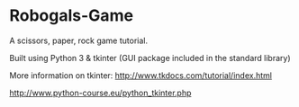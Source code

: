 # Robogals-Game
A scissors, paper, rock game tutorial. 

Built using Python 3 & tkinter (GUI package included in the standard library) 

More information on tkinter:
http://www.tkdocs.com/tutorial/index.html

http://www.python-course.eu/python_tkinter.php
